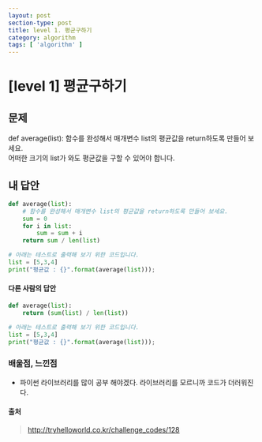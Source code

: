 ```yaml
---
layout: post
section-type: post
title: level 1. 평균구하기
category: algorithm
tags: [ 'algorithm' ]
---
```


# [level 1] 평균구하기

## 문제

def average(list):
함수를 완성해서 매개변수 list의 평균값을 return하도록 만들어 보세요.  
어떠한 크기의 list가 와도 평균값을 구할 수 있어야 합니다.

## 내 답안

```python
def average(list):
    # 함수를 완성해서 매개변수 list의 평균값을 return하도록 만들어 보세요.
    sum = 0
    for i in list:
        sum = sum + i
    return sum / len(list)

# 아래는 테스트로 출력해 보기 위한 코드입니다.
list = [5,3,4]
print("평균값 : {}".format(average(list)));
```

#### 다른 사람의 답안

```python
def average(list):
    return (sum(list) / len(list))

# 아래는 테스트로 출력해 보기 위한 코드입니다.
list = [5,3,4]
print("평균값 : {}".format(average(list)));
```

### 배울점, 느낀점

- 파이썬 라이브러리를 많이 공부 해야겠다. 라이브러리를 모르니까 코드가 더러워진다.

#### 출처
> <http://tryhelloworld.co.kr/challenge_codes/128>
